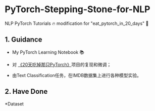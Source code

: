 # PyTorch-Stepping-Stone-for-NLP
NLP PyTorch Tutorials 🔥 modification for "eat_pytorch_in_20_days" 🤔

## 1. Guidance
* My PyTorch Learning Notebook 📚 <p>
* 对 [《20天吃掉那只PyTorch》](https://github.com/lyhue1991/eat_pytorch_in_20_days)项目的复现和微调； <p>
* 由Text Classification任务，在IMDB数据集上进行各种模型实验。

## 2. Have Done
*Dataset
